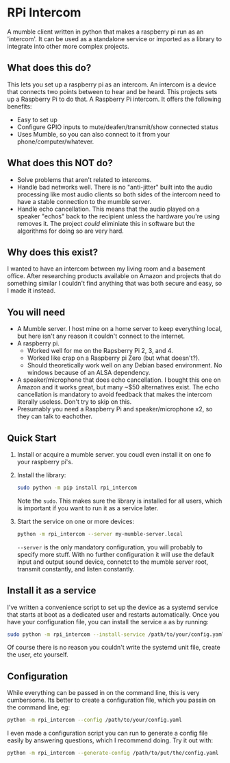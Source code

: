 # RPi Intercom
A mumble client written in python that makes a raspberry pi run as an 'intercom'.  It can be used as a standalone service or imported as a library to integrate into other more complex projects.

## What does this do?
This lets you set up a raspberry pi as an intercom.  An intercom is a device that connects two points between to hear and be heard.  This projects sets up a Raspberry Pi to do that.  A Raspberry Pi intercom. It offers the following benefits:
 - Easy to set up
 - Configure GPIO inputs to mute/deafen/transmit/show connected status
 - Uses Mumble, so you can also connect to it from your phone/computer/whatever.


## What does this NOT do?
 - Solve problems that aren't related to intercoms.
 - Handle bad networks well.  There is no "anti-jitter" built into the audio processing like most audio clients so both sides of the intercom need to have a stable connection to the mumble server.
 - Handle echo cancellation.  This means that the audio played on a speaker "echos" back to the recipient unless the hardware you're using removes it.  The project _could_ eliminiate this in software but the algorithms for doing so are very hard. 

## Why does this exist?
I wanted to have an intercom between my living room and a basement office.  After researching products available on Amazon and projects that do something similar I couldn't find anything that was both secure and easy, so I made it instead.

## You will need
 - A Mumble server.  I host mine on a home server to keep everything local, but here isn't any reason it couldn't connect to the internet.
 - A raspberry pi.  
   - Worked well for me on the Rapsberry Pi 2, 3, and 4.  
   - Worked like crap on a Raspberry pi Zero (but what doesn't?).
   - Should theoretically work well on any Debian based environment.  No windows because of an ALSA dependency.
 - A speaker/microphone that does echo cancellation.  I bought this one on Amazon and it works great, but many ~$50 alternatives exist.  The echo cancellation is mandatory to avoid feedback that makes the intercom literally useless.  Don't try to skip on this.
 - Presumably you need a Raspberry Pi and speaker/microphone x2, so they can talk to eachother.

 ## Quick Start
 1. Install or acquire a mumble server.  you coudl even install it on one fo your raspberry pi's.
 2. Install the library:
    ```bash
    sudo python -m pip install rpi_intercom
    ```
    Note the ```sudo```.  This makes sure the library is installed for all users, which is important if you want to run it as a service later.
 3. Start the service on one or more devices:
    ```bash
    python -m rpi_intercom --server my-mumble-server.local
    ```
    
    ```--server``` is the only mandatory configuration, you will probably to specify more stuff.  With no further configuration it will use the default input and output sound device, connetct to the mumble server root, transmit constantly, and listen constantly.

## Install it as a service
I've written a convenience script to set up the device as a systemd service that starts at boot as a dedicated user and restarts automatically.  Once you have your configuration file, you can install the service a as by running:
```bash
sudo python -m rpi_intercom --install-service /path/to/your/config.yaml
```
Of course there is no reason you couldn't write the systemd unit file, create the user, etc yourself.


## Configuration
While everything can be passed in on the command line, this is very cumbersome.  Its better to create a configuration file, which you passin on the command line, eg:
```bash
python -m rpi_intercom --config /path/to/your/config.yaml
```

I even made a configuration script you can run to generate a config file easily by answering questions, which I recommend doing.  Try it out with:
```bash
python -m rpi_intercom --generate-config /path/to/put/the/config.yaml 
```